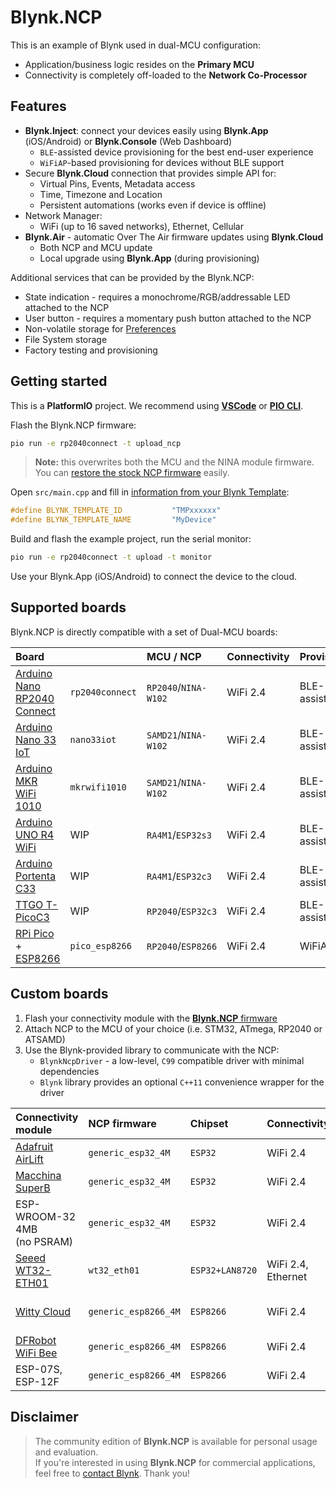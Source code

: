 # Blynk.NCP

This is an example of Blynk used in dual-MCU configuration:

- Application/business logic resides on the **Primary MCU**
- Connectivity is completely off-loaded to the **Network Co-Processor**

## Features

- **Blynk.Inject**: connect your devices easily using **Blynk.App** (iOS/Android) or **Blynk.Console** (Web Dashboard)
  - `BLE`-assisted device provisioning for the best end-user experience
  - `WiFiAP`-based provisioning for devices without BLE support
- Secure **Blynk.Cloud** connection that provides simple API for:
  - Virtual Pins, Events, Metadata access
  - Time, Timezone and Location
  - Persistent automations (works even if device is offline)
- Network Manager:
  - WiFi (up to 16 saved networks), Ethernet, Cellular
- **Blynk.Air** - automatic Over The Air firmware updates using **Blynk.Cloud**
  - Both NCP and MCU update
  - Local upgrade using **Blynk.App** (during provisioning)

Additional services that can be provided by the Blynk.NCP:

- State indication - requires a monochrome/RGB/addressable LED attached to the NCP
- User button - requires a momentary push button attached to the NCP
- Non-volatile storage for [Preferences](https://github.com/vshymanskyy/Preferences)
- File System storage
- Factory testing and provisioning

## Getting started

This is a **PlatformIO** project. We recommend using [**VSCode**][pio_vscode] or [**PIO CLI**][pio_cli].  

Flash the Blynk.NCP firmware:

```sh
pio run -e rp2040connect -t upload_ncp
```

> **Note:** this overwrites both the MCU and the NINA module firmware.  
You can [restore the stock NCP firmware][restore] easily.

Open `src/main.cpp` and fill in [information from your Blynk Template](https://bit.ly/BlynkInject):

```cpp
#define BLYNK_TEMPLATE_ID           "TMPxxxxxx"
#define BLYNK_TEMPLATE_NAME         "MyDevice"
```

Build and flash the example project, run the serial monitor:

```sh
pio run -e rp2040connect -t upload -t monitor
```

Use your Blynk.App (iOS/Android) to connect the device to the cloud.


## Supported boards

Blynk.NCP is directly compatible with a set of Dual-MCU boards:

Board                            |                 | MCU / NCP            | Connectivity | Provisioning | Interaction
:--                              | ---             | :---                 | ---          | ---          | ---
[Arduino Nano RP2040 Connect][1] | `rp2040connect` | `RP2040`/`NINA-W102` | WiFi 2.4     | BLE-assisted | RGB LED
[Arduino Nano 33 IoT][2]         | `nano33iot`     | `SAMD21`/`NINA-W102` | WiFi 2.4     | BLE-assisted | -
[Arduino MKR WiFi 1010][3]       | `mkrwifi1010`   | `SAMD21`/`NINA-W102` | WiFi 2.4     | BLE-assisted | RGB LED
[Arduino UNO R4 WiFi][4]         | WIP             | `RA4M1`/`ESP32s3`    | WiFi 2.4     | BLE-assisted | -
[Arduino Portenta C33][5]        | WIP             | `RA4M1`/`ESP32c3`    | WiFi 2.4     | BLE-assisted | -
[TTGO T-PicoC3][6]               | WIP             | `RP2040`/`ESP32c3`   | WiFi 2.4     | BLE-assisted | -
[RPi Pico][7] + [ESP8266][8]     | `pico_esp8266`  | `RP2040`/`ESP8266`   | WiFi 2.4     | WiFiAP       | -

## Custom boards

1. Flash your connectivity module with the [**Blynk.NCP** firmware](./tools/BlynkNCP)
2. Attach NCP to the MCU of your choice (i.e. STM32, ATmega, RP2040 or ATSAMD)
3. Use the Blynk-provided library to communicate with the NCP:
   - `BlynkNcpDriver` - a low-level, `C99` compatible driver with minimal dependencies
   - `Blynk` library provides an optional `C++11` convenience wrapper for the driver

Connectivity module              | NCP firmware         | Chipset         | Connectivity | Provisioning | Interaction
:--                              | :---                 | :---            | ---          | ---          | ---
[Adafruit AirLift][20]           | `generic_esp32_4M`   | `ESP32`         | WiFi 2.4     | BLE-assisted | RGB LED
[Macchina SuperB][21]            | `generic_esp32_4M`   | `ESP32`         | WiFi 2.4     | BLE-assisted | Blue LED
ESP-WROOM-32 4MB<br>(no PSRAM)   | `generic_esp32_4M`   | `ESP32`         | WiFi 2.4     | BLE-assisted | -
[Seeed WT32-ETH01][22]           | `wt32_eth01`         | `ESP32+LAN8720` | WiFi 2.4, Ethernet | BLE-assisted | -
[Witty Cloud][23]                | `generic_esp8266_4M` | `ESP8266`       | WiFi 2.4     | WiFiAP       | RGB LED, User Button
[DFRobot WiFi Bee][24]           | `generic_esp8266_4M` | `ESP8266`       | WiFi 2.4     | WiFiAP       | User Button
ESP-07S, ESP-12F                 | `generic_esp8266_4M` | `ESP8266`       | WiFi 2.4     | WiFiAP       | -


## Disclaimer

> The community edition of **Blynk.NCP** is available for personal usage and evaluation.  
If you're interested in using **Blynk.NCP** for commercial applications, feel free to [contact Blynk][blynk_sales]. Thank you!


[blynk_sales]: https://blynk.io/en/contact-us-business
[pio_vscode]: https://docs.platformio.org/en/stable/integration/ide/vscode.html#ide-vscode
[pio_cli]: https://docs.platformio.org/en/stable/core/index.html
[restore]: ./docs/RestoreFirmware.md

[1]: https://store.arduino.cc/products/arduino-nano-rp2040-connect
[2]: https://store.arduino.cc/products/arduino-nano-33-iot
[3]: https://store.arduino.cc/products/arduino-mkr-wifi-1010
[4]: https://store-usa.arduino.cc/pages/unor4
[5]: https://www.arduino.cc/pro/hardware-product-portenta-c33
[6]: https://www.lilygo.cc/products/lilygo%C2%AE-t-picoc3-esp32-c3-rp2040-1-14-inch-lcd-st7789v
[7]: https://www.raspberrypi.com/products/raspberry-pi-pico
[8]: https://www.waveshare.com/pico-esp8266.htm

[20]: https://www.adafruit.com/product/4201
[21]: https://www.macchina.cc/catalog/m2-accessories/superb
[22]: https://www.seeedstudio.com/Ethernet-module-based-on-ESP32-series-WT32-ETH01-p-4736.html
[23]: https://protosupplies.com/product/esp8266-witty-cloud-esp-12f-wifi-module/
[24]: https://www.dfrobot.com/product-1279.html
